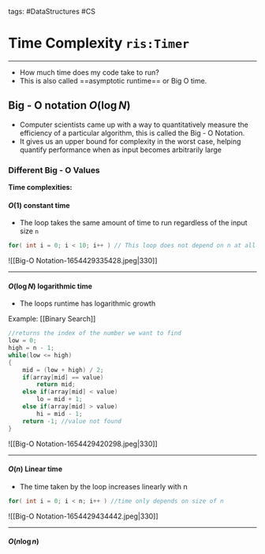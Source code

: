 tags: #DataStructures #CS
# Time Complexity  `ris:Timer`
---
- How much time does my code take to run?
- This is also called ==asymptotic runtime== or Big O time.

## Big - O notation  $O(\log{N})$
- Computer scientists came up with a way to quantitatively measure the efficiency of a particular algorithm, this is called the Big - O Notation.
- It gives us an upper bound for complexity in the worst case, helping quantify performance when as input becomes arbitrarily large

### Different Big - O Values
**Time complexities:**
#### $O(1)$ constant time
- The loop takes the same amount of time to run regardless of the input size `n`

```c++
for( int i = 0; i < 10; i++ ) // This loop does not depend on n at all
```
![[Big-O Notation-1654429335428.jpeg|330]]

---

#### $O(\log{N})$ logarithmic time
- The loops runtime has logarithmic growth

Example: [[Binary Search]]
```c++
//returns the index of the number we want to find
low = 0;
high = n - 1;
while(low <= high)
{
	mid = (low + high) / 2;
	if(array[mid] == value)
		return mid;
	else if(array[mid] < value)
		lo = mid + 1;
	else if(array[mid] > value)
		hi = mid - 1;
	return -1; //value not found
}
```
![[Big-O Notation-1654429420298.jpeg|330]]

---

#### $O(n)$ Linear time
- The time taken by the loop increases linearly with n

```c++
for( int i = 0; i < n; i++ ) //time only depends on size of n
```

![[Big-O Notation-1654429434442.jpeg|330]]

---

#### $O(n\log{n})$